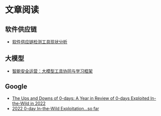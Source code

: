 # 文章阅读

## 软件供应链

* [软件供应链检测工具现状分析](https://mp.weixin.qq.com/s/FCPBzsRg9XGnjlWbV64KmA)

## 大模型

* [智能安全运营：大模型工具协同与学习框架](https://mp.weixin.qq.com/s/azE65dTp9lBEumioBfIq8w)

## Google

* [The Ups and Downs of 0-days: A Year in Review of 0-days Exploited In-the-Wild in 2022](https://security.googleblog.com/2023/07/the-ups-and-downs-of-0-days-year-in.html)
* [2022 0-day In-the-Wild Exploitation…so far](https://googleprojectzero.blogspot.com/2022/06/2022-0-day-in-wild-exploitationso-far.html)